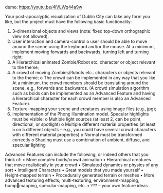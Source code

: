 demo: https://youtu.be/4iVLWq44a9w

Your post-apocalyptic visualization of Dublin City can take any form you like, but the project must
have the following basic functionality:
1. 3-dimensional objects and views (note: fixed top-down orthographic view not allowed).
2. User interaction and camera-control
o user should be able to move around the scene using the keyboard and/or the 
mouse. At a minimum, implement moving forwards and backwards, turning left 
and turning right;
3. A Hierarchical animated Zombie/Robot etc. character or object relevant to the theme;
4. A crowd of moving Zombies/Robots etc.. characters or objects relevant to the theme;
o The crowd can be implemented in any way that you like. At a minimum, the 
crowd members should be translating around the scene, e.g., forwards and 
backwards. (A crowd simulation algorithm such as boids can be implemented as 
an Advanced Feature and having a hierarchical character for each crowd 
member is also an Advanced Feature).
5. Texture-mapping your scene and creatures using image files (e.g., jpg);
6. Implementation of the Phong Illumination model. Specular highlights must be visible;
o Multiple light sources (at least 2, can be point, directional, or spotlight)
o Multiple different material properties (at least 5 on 5 different objects – e.g., 
you could have several crowd characters with different material properties)
o Normal must be transformed correctly
o Shading must use a combination of ambient, diffuse, and specular lighting

Advanced Features can include the following, or indeed others that you think of:
• More complex boids/crowd animation
• Hierarchical creatures that move realistically in your crowd
• Simulated dynamics or physics of any sort
• Intelligent Characters 
• Great models that you made yourself
• Height-mapped terrain
• Procedurally generated terrain or meshes
• More advanced texturing effects; multi-texturing, environment-mapping, bumpmapping, specular-mapping, etc.
• ??? – your own feature ideas

